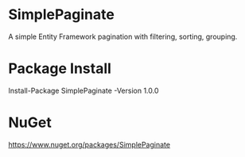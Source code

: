 # SimplePaginate

A simple Entity Framework pagination with filtering, sorting, grouping.

# Package Install
Install-Package SimplePaginate -Version 1.0.0

# NuGet
https://www.nuget.org/packages/SimplePaginate 

